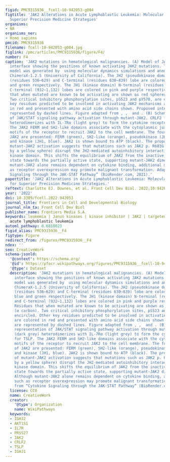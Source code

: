 ```yaml
---
figid: PMC9315936__fcell-10-942053-g004
figtitle: 'JAK2 Alterations in Acute Lymphoblastic Leukemia: Molecular Insights for
  Superior Precision Medicine Strategies'
organisms:
- NA
organisms_ner:
- Homo sapiens
pmcid: PMC9315936
filename: fcell-10-942053-g004.jpg
figlink: /pmc/articles/PMC9315936/figure/F4/
number: F4
caption: 'JAK2 mutations in hematological malignancies. (A) Model of JAK2 JH2-JH1
  interface showing the positions of known activating JAK2 mutations. The JAK2 JH2-JH1
  model was generated by  using molecular dynamics simulations and annotated using
  ChimeraX-1.2.5 (University of California). The JH2 (pseudokinase domain) N-terminal
  (residues 536–629) and C-terminal (residues 630–839) lobe are colored in light blue
  and green respectively. The JH1 (kinase domain) N-terminal (residues 840–931) and
  C-terminal (932–1,132) lobes are colored in pink and purple respectively. Residues
  that when mutated are known to be activating are shown as red spheres (α carbon).
  Two critical inhibitory phosphorylation sites, pS523 and pY570, are encircled. Other
  key residues predicted to be involved in activating JAK2 mechanisms are colored
  in red and presented with amino acid side chains shown. Proposed interactions are
  represented by dashed lines. Figure adapted from , ,  and . (B) Schematic representation
  of JAK/STAT signaling pathway activation through mutant-JAK2. CRLF2 (dark grey)
  heterodimerizes with IL-7Rα (light grey) to form the cytokine receptor for TSLP.
  The JAK2 FERM and SH2-like domains associate with the cytoplasmic juxtamembrane
  motifs of the receptor to recruit JAK2 to the cell membrane. The four domains of
  JAK2 are presented: FERM (green), SH2-like (orange), pseudokinase (JH2, purple),
  and kinase (JH1, blue). JAK2 is shown bound to ATP (black). The proposed model of
  mutant-JAK2 activation suggests that mutations such as JAK2 p. R683G (represented
  by a yellow sphere) disrupt the JH2-mediated autoinhibitory interaction with the
  kinase domain. This shifts the equilibrium of JAK2 from the inactive, auto-inhibited
  state towards the partially active state, supporting mutant-JAK2 dimerisation. Although
  mutant-JAK2 alone remains dependent on cytokine binding, additional mechanisms such
  as receptor overexpression may promote malignant transformation. Adapted from “Cytokine
  Signaling through the JAK-STAT Pathway” (BioRender.com, 2021).'
papertitle: 'JAK2 Alterations in Acute Lymphoblastic Leukemia: Molecular Insights
  for Superior Precision Medicine Strategies.'
reftext: Charlotte EJ. Downes, et al. Front Cell Dev Biol. 2022;10:942053.
year: '2022'
doi: 10.3389/fcell.2022.942053
journal_title: Frontiers in Cell and Developmental Biology
journal_nlm_ta: Front Cell Dev Biol
publisher_name: Frontiers Media S.A.
keywords: leukemia | Janus kinases | kinase inhibitor | JAK2 | targeted therapy |
  acute lymphoblastic leukemia
automl_pathway: 0.6810023
figid_alias: PMC9315936__F4
figtype: Figure
redirect_from: /figures/PMC9315936__F4
ndex: ''
seo: CreativeWork
schema-jsonld:
  '@context': https://schema.org/
  '@id': https://pfocr.wikipathways.org/figures/PMC9315936__fcell-10-942053-g004.html
  '@type': Dataset
  description: 'JAK2 mutations in hematological malignancies. (A) Model of JAK2 JH2-JH1
    interface showing the positions of known activating JAK2 mutations. The JAK2 JH2-JH1
    model was generated by  using molecular dynamics simulations and annotated using
    ChimeraX-1.2.5 (University of California). The JH2 (pseudokinase domain) N-terminal
    (residues 536–629) and C-terminal (residues 630–839) lobe are colored in light
    blue and green respectively. The JH1 (kinase domain) N-terminal (residues 840–931)
    and C-terminal (932–1,132) lobes are colored in pink and purple respectively.
    Residues that when mutated are known to be activating are shown as red spheres
    (α carbon). Two critical inhibitory phosphorylation sites, pS523 and pY570, are
    encircled. Other key residues predicted to be involved in activating JAK2 mechanisms
    are colored in red and presented with amino acid side chains shown. Proposed interactions
    are represented by dashed lines. Figure adapted from , ,  and . (B) Schematic
    representation of JAK/STAT signaling pathway activation through mutant-JAK2. CRLF2
    (dark grey) heterodimerizes with IL-7Rα (light grey) to form the cytokine receptor
    for TSLP. The JAK2 FERM and SH2-like domains associate with the cytoplasmic juxtamembrane
    motifs of the receptor to recruit JAK2 to the cell membrane. The four domains
    of JAK2 are presented: FERM (green), SH2-like (orange), pseudokinase (JH2, purple),
    and kinase (JH1, blue). JAK2 is shown bound to ATP (black). The proposed model
    of mutant-JAK2 activation suggests that mutations such as JAK2 p. R683G (represented
    by a yellow sphere) disrupt the JH2-mediated autoinhibitory interaction with the
    kinase domain. This shifts the equilibrium of JAK2 from the inactive, auto-inhibited
    state towards the partially active state, supporting mutant-JAK2 dimerisation.
    Although mutant-JAK2 alone remains dependent on cytokine binding, additional mechanisms
    such as receptor overexpression may promote malignant transformation. Adapted
    from “Cytokine Signaling through the JAK-STAT Pathway” (BioRender.com, 2021).'
  license: CC0
  name: CreativeWork
  creator:
    '@type': Organization
    name: WikiPathways
  keywords:
  - IGHJ2
  - AKT1S1
  - IL7R
  - PRSS27
  - JAK2
  - CRLF2
  - TSLP
  - IGHJ1
---
```

